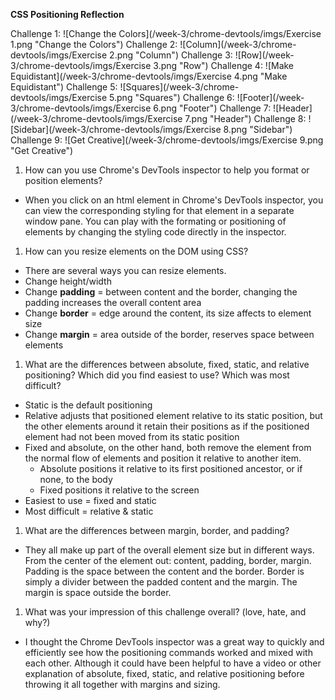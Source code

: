 **CSS Positioning Reflection**

Challenge 1: ![Change the Colors](/week-3/chrome-devtools/imgs/Exercise 1.png "Change the Colors")
Challenge 2: ![Column](/week-3/chrome-devtools/imgs/Exercise 2.png "Column")
Challenge 3: ![Row](/week-3/chrome-devtools/imgs/Exercise 3.png "Row")
Challenge 4: ![Make Equidistant](/week-3/chrome-devtools/imgs/Exercise 4.png "Make Equidistant")
Challenge 5: ![Squares](/week-3/chrome-devtools/imgs/Exercise 5.png "Squares")
Challenge 6: ![Footer](/week-3/chrome-devtools/imgs/Exercise 6.png "Footer")
Challenge 7: ![Header](/week-3/chrome-devtools/imgs/Exercise 7.png "Header")
Challenge 8: ![Sidebar](/week-3/chrome-devtools/imgs/Exercise 8.png "Sidebar")
Challenge 9: ![Get Creative](/week-3/chrome-devtools/imgs/Exercise 9.png "Get Creative")

1. How can you use Chrome's DevTools inspector to help you format or position elements?
  * When you click on an html element in Chrome's DevTools inspector, you can view the corresponding styling for that element in a separate window pane. You can play with the formating or positioning of elements by changing the styling code directly in the inspector.

1. How can you resize elements on the DOM using CSS?
  * There are several ways you can resize elements.
  * Change height/width
  * Change **padding** = between content and the border, changing the padding increases the overall content area
  * Change **border** = edge around the content, its size affects to element size
  * Change **margin** = area outside of the border, reserves space between elements

1. What are the differences between absolute, fixed, static, and relative positioning? Which did you find easiest to use? Which was most difficult?
  * Static is the default positioning
  * Relative adjusts that positioned element relative to its static position, but the other elements around it retain their positions as if the positioned element had not been moved from its static position
  * Fixed and absolute, on the other hand, both remove the element from the normal flow of elements and position it relative to another item.
    * Absolute positions it relative to its first positioned ancestor, or if none, to the body
    * Fixed positions it relative to the screen
  * Easiest to use = fixed and static
  * Most difficult = relative & static

1. What are the differences between margin, border, and padding?
  * They all make up part of the overall element size but in different ways. From the center of the element out: content, padding, border, margin. Padding is the space between the content and the border. Border is simply a divider between the padded content and the margin. The margin is space outside the border.

1. What was your impression of this challenge overall? (love, hate, and why?)
  * I thought the Chrome DevTools inspector was a great way to quickly and efficiently see how the positioning commands worked and mixed with each other. Although it could have been helpful to have a video or other explanation of absolute, fixed, static, and relative positioning before throwing it all together with margins and sizing.